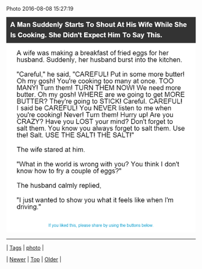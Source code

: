 <!--
title: Photo 2016-08-08 15
date: 2020-06-28T15:27:00.124Z
tags: photo
-->


Photo 2016-08-08 15:27:19

![](148642837274-0.png)

<!--BOTTOM-POST-NAVIGATION-->
---

| [Tags](tags.md) | [photo](tag-photo.md) |

| [Newer](148632872654.md) | [Top](index.md) | [Older](148738455634.md) |